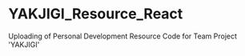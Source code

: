 # YAKJIGI_Resource_React
Uploading of Personal Development Resource Code for Team Project 'YAKJIGI'
